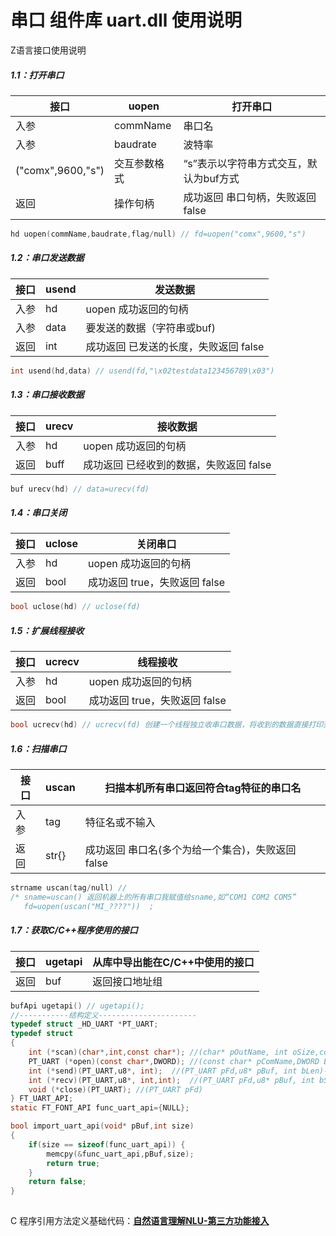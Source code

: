 # 串口 组件库 uart.dll 使用说明

Z语言接口使用说明





##### 1.1：打开串口

| 接口              | uopen        | 打开串口                               |
| ----------------- | ------------ | -------------------------------------- |
| 入参              | commName     | 串口名                                 |
| 入参              | baudrate     | 波特率                                 |
| ("comx",9600,"s") | 交互参数格式 | “s”表示以字符串方式交互，默认为buf方式 |
| 返回              | 操作句柄     | 成功返回 串口句柄，失败返回 false      |

```c
hd uopen(commName,baudrate,flag/null) // fd=uopen("comx",9600,"s")
```



##### 1.2：串口发送数据

| 接口 | usend | 发送数据                              |
| ---- | ----- | ------------------------------------- |
| 入参 | hd    | uopen 成功返回的句柄                  |
| 入参 | data  | 要发送的数据（字符串或buf)            |
| 返回 | int   | 成功返回 已发送的长度，失败返回 false |

```c
int usend(hd,data) // usend(fd,"\x02testdata123456789\x03")
```



##### 1.3：串口接收数据

| 接口 | urecv | 接收数据                                |
| ---- | ----- | --------------------------------------- |
| 入参 | hd    | uopen 成功返回的句柄                    |
| 返回 | buff  | 成功返回 已经收到的数据，失败返回 false |

```c
buf urecv(hd) // data=urecv(fd)
```



##### 1.4：串口关闭

| 接口 | uclose | 关闭串口                      |
| ---- | ------ | ----------------------------- |
| 入参 | hd     | uopen 成功返回的句柄          |
| 返回 | bool   | 成功返回 true，失败返回 false |

```c
bool uclose(hd) // uclose(fd)
```



##### 1.5：扩展线程接收

| 接口 | ucrecv | 线程接收                      |
| ---- | ------ | ----------------------------- |
| 入参 | hd     | uopen 成功返回的句柄          |
| 返回 | bool   | 成功返回 true，失败返回 false |

```c
bool ucrecv(hd) // ucrecv(fd) 创建一个线程独立收串口数据，将收到的数据直接打印到平台，键盘输入数据回转车可以发送数据，相当于时实交互。
```



##### 1.6：扫描串口

| 接口 | uscan | 扫描本机所有串口返回符合tag特征的串口名           |
| ---- | ----- | ------------------------------------------------- |
| 入参 | tag   | 特征名或不输入                                    |
| 返回 | str{} | 成功返回 串口名(多个为给一个集合)，失败返回 false |

```c
strname uscan(tag/null) // 
/* sname=uscan() 返回机器上的所有串口我赋值给sname,如“COM1 COM2 COM5”
   fd=uopen(uscan("MI_????"))  ;
```



##### 1.7：获取C/C++程序使用的接口

| 接口 | ugetapi | 从库中导出能在C/C++中使用的接口 |
| ---- | ------- | ------------------------------- |
| 返回 | buf     | 返回接口地址组                  |

```c
bufApi ugetapi() // ugetapi();
//-----------结构定义----------------------  
typedef struct _HD_UART *PT_UART;
typedef struct
{
	int (*scan)(char*,int,const char*);	//(char* pOutName, int oSize,const char *pTag)->num
	PT_UART (*open)(const char*,DWORD); //(const char* pComName,DWORD BaudRate) ->pFd
	int (*send)(PT_UART,u8*, int);	//(PT_UART pFd,u8* pBuf, int bLen)->slen
	int (*recv)(PT_UART,u8*, int,int);	//(PT_UART pFd,u8* pBuf, int bSize,int timeOutMs)->rlen
	void (*close)(PT_UART);	//(PT_UART pFd)
} FT_UART_API;   
static FT_FONT_API func_uart_api={NULL}; 

bool import_uart_api(void* pBuf,int size)
{
	if(size == sizeof(func_uart_api)) {
		memcpy(&func_uart_api,pBuf,size);
		return true;
	}
	return false;
}
    
```



C 程序引用方法定义基础代码：**[自然语言理解NLU-第三方功能接入](https://gitee.com/kebo521/nlu3)**